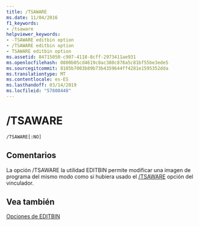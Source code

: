 ```yaml
---
title: /TSAWARE
ms.date: 11/04/2016
f1_keywords:
- /tsaware
helpviewer_keywords:
- -TSAWARE editbin option
- /TSAWARE editbin option
- TSAWARE editbin option
ms.assetid: 84715050-c907-4118-8cff-2973411ae931
ms.openlocfilehash: 0800b05cd4619c8ac380c878a5c81bf55be3ede5
ms.sourcegitcommit: 8105b7003b89b73b4359644ff4281e1595352dda
ms.translationtype: MT
ms.contentlocale: es-ES
ms.lasthandoff: 03/14/2019
ms.locfileid: "57808448"
---
```

# <a name="tsaware"></a>/TSAWARE

```
/TSAWARE[:NO]
```

## <a name="remarks"></a>Comentarios

La opción /TSAWARE la utilidad EDITBIN permite modificar una imagen de programa del mismo modo como si hubiera usado el [/TSAWARE](tsaware-create-terminal-server-aware-application.md) opción del vinculador.

## <a name="see-also"></a>Vea también

[Opciones de EDITBIN](editbin-options.md)
